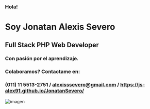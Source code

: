 ### Hola!
# Soy Jonatan Alexis Severo
## Full Stack PHP Web Developer
### Con pasión por el aprendizaje.


### Colaboramos? Contactame en:
### (011) 11 5513-2751 / alexisssevero@gmail.com / https://js-alex91.github.io/JonatanSevero/


 ![imagen](https://github.com/Js-alex91/Js-alex91/blob/master/final.gif)
